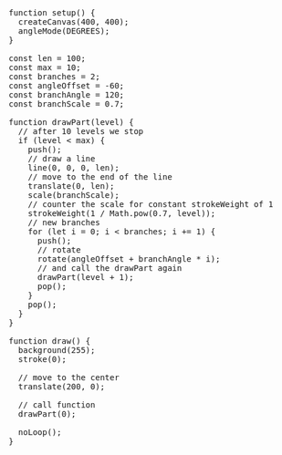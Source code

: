 <pre>function setup() {
  createCanvas(400, 400);
  angleMode(DEGREES);
}

const len = 100;
const max = 10;
const branches = 2;
const angleOffset = -60;
const branchAngle = 120;
const branchScale = 0.7;

function drawPart(level) {
  // after 10 levels we stop
  if (level < max) {
    push();
    // draw a line
    line(0, 0, 0, len);
    // move to the end of the line
    translate(0, len);
    scale(branchScale);
    // counter the scale for constant strokeWeight of 1
    strokeWeight(1 / Math.pow(0.7, level));
    // new branches
    for (let i = 0; i < branches; i += 1) {
      push();
      // rotate
      rotate(angleOffset + branchAngle * i);
      // and call the drawPart again
      drawPart(level + 1);
      pop();
    }
    pop();
  }
}

function draw() {
  background(255);
  stroke(0);

  // move to the center
  translate(200, 0);

  // call function
  drawPart(0);

  noLoop();
}</pre>